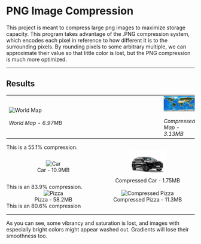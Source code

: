 # PNG Image Compression

This project is meant to compress large png images to maximize storage capacity.
This program takes advantage of the .PNG compression system, which encodes each pixel
in reference to how different it is to the surrounding pixels. By rounding pixels to some
arbitrary multiple, we can approximate their value so that little color is lost, but 
the PNG compression is much more optimized.

---

## Results

<table>
  <tr>
    <td>
      <img src="world_map.png" alt="World Map" style="display: block; margin: 0 auto; width: 400px;" />
      <br><em>World Map - 6.97MB</em>
    </td>
    <td>
      <img src="world_map_compressed.png" alt="Compressed Map" style="display: block; margin: 0 auto; width: 400px;" />
      <br><em>Compressed Map - 3.13MB</em>
    </td>
  </tr>
</table>
This is a 55.1% compression.

<div style="display: flex; justify-content: space-between; align-items: center;">
  <figure style="flex: 1; text-align: center; margin: 0;">
    <img src="car.png" alt="Car" style="width: 90%" />
    <figcaption>Car - 10.9MB</figcaption>
  </figure>

  <figure style="flex: 1; text-align: center; margin: 0;">
    <img src="car_compressed.png" alt="Compressed Car" style="width: 40%" />
    <figcaption>Compressed Car - 1.75MB</figcaption>
  </figure>
</div>
This is an 83.9% compression.

<div style="display: flex; justify-content: space-between; align-items: center;">
  <figure style="flex: 1; text-align: center; margin: 0;">
    <img src="pizza.png" alt="Pizza" style="width: 90%; max-width: 100%;" />
    <figcaption>Pizza - 58.2MB</figcaption>
  </figure>

  <figure style="flex: 1; text-align: center; margin: 0;">
    <img src="pizza_compressed.png" alt="Compressed Pizza" style="width: 90%; max-width: 100%;" />
    <figcaption>Compressed Pizza - 11.3MB</figcaption>
  </figure>
</div>
This is an 80.6% compression

---

As you can see, some vibrancy and saturation is lost, and images with especially bright colors
might appear washed out. Gradients will lose their smoothness too.





